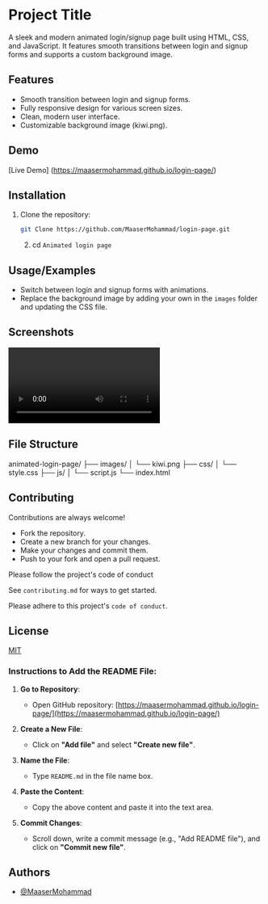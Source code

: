 
# Project Title

 A sleek and modern animated login/signup page built using HTML, CSS, and JavaScript. It features smooth transitions between login and signup forms and supports a custom background image.


## Features

- Smooth transition between login and signup forms.
- Fully responsive design for various screen sizes.
- Clean, modern user interface.
- Customizable background image (kiwi.png).


## Demo

[Live Demo]  (https://maasermohammad.github.io/login-page/)


## Installation

1. Clone the repository:
   ```bash
   git Clone https://github.com/MaaserMohammad/login-page.git
   ```
   2. cd 
    `Animated login page`
## Usage/Examples

- Switch between login and signup forms with animations.
- Replace the background image by adding your own in the `images` folder and updating the CSS file.

## Screenshots

![Desktop view]( ./image/loginpageview.mp4)


## File Structure 

animated-login-page/
├── images/
│   └── kiwi.png
├── css/
│   └── style.css
├── js/
│   └── script.js
└── index.html

## Contributing

Contributions are always welcome! 

- Fork the repository.
- Create a new branch for your changes.
- Make your changes and commit them.
- Push to your fork and open a pull request.

Please follow the project's code of conduct



See `contributing.md` for ways to get started.

Please adhere to this project's `code of conduct`.


## License

[MIT](https://choosealicense.com/licenses/mit/)


### Instructions to Add the README File:

1. **Go to Repository**:
    - Open GitHub repository: [https://maasermohammad.github.io/login-page/](https://maasermohammad.github.io/login-page/)

2. **Create a New File**:
   - Click on **"Add file"** and select **"Create new file"**.

3. **Name the File**:
   - Type `README.md` in the file name box.

4. **Paste the Content**:
   - Copy the above content and paste it into the text area.

5. **Commit Changes**:
   - Scroll down, write a commit message (e.g., "Add README file"), and click on **"Commit new file"**.



## Authors

- [@MaaserMohammad](https://github.com/MaaserMohammad )
